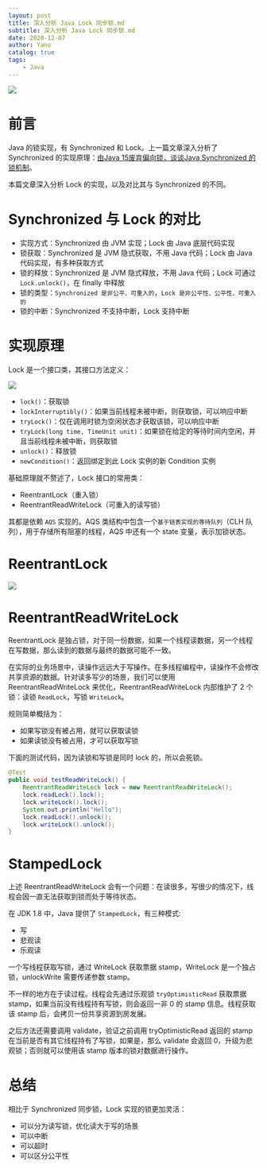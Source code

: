 ```yaml
---
layout: post
title: 深入分析 Java Lock 同步锁.md
subtitle: 深入分析 Java Lock 同步锁.md
date: 2020-12-07
author: Yano
catalog: true
tags:
    - Java
---
```


![](http://yano.oss-cn-beijing.aliyuncs.com/2020-12-05-062310.jpg)

# 前言

Java 的锁实现，有 Synchronized 和 Lock。上一篇文章深入分析了 Synchronized 的实现原理：[由Java 15废弃偏向锁，谈谈Java Synchronized 的锁机制](https://github.com/LjyYano/Thinking_in_Java_MindMapping/blob/master/2020-12-05%20%E7%94%B1Java%2015%E5%BA%9F%E5%BC%83%E5%81%8F%E5%90%91%E9%94%81%EF%BC%8C%E8%B0%88%E8%B0%88Java%20Synchronized%20%E7%9A%84%E9%94%81%E6%9C%BA%E5%88%B6.md)。

本篇文章深入分析 Lock 的实现，以及对比其与 Synchronized 的不同。

# Synchronized 与 Lock 的对比

- 实现方式：Synchronized 由 JVM 实现；Lock 由 Java 底层代码实现
- 锁获取：Synchronized 是 JVM 隐式获取，不用 Java 代码；Lock 由 Java 代码实现，有多种获取方式
- 锁的释放：Synchronized 是 JVM 隐式释放，不用 Java 代码；Lock 可通过 `Lock.unlock()`，在 finally 中释放
- 锁的类型：`Synchronized 是非公平、可重入的`，`Lock 是非公平性、公平性、可重入的`
- 锁的中断：Synchronized 不支持中断，Lock 支持中断

# 实现原理

Lock 是一个接口类，其接口方法定义：

![](http://yano.oss-cn-beijing.aliyuncs.com/2020-12-07-114730.png)

- `lock()`：获取锁
- `lockInterruptibly()`：如果当前线程未被中断，则获取锁，可以响应中断
- `tryLock()`：仅在调用时锁为空闲状态才获取该锁，可以响应中断
- `tryLock(long time, TimeUnit unit)`：如果锁在给定的等待时间内空闲，并且当前线程未被中断，则获取锁
- `unlock()`：释放锁
- `newCondition()`：返回绑定到此 Lock 实例的新 Condition 实例

基础原理就不赘述了，Lock 接口的常用类：

- ReentrantLock（重入锁）
- ReentrantReadWriteLock（可重入的读写锁）

其都是依赖 `AQS` 实现的。AQS 类结构中包含一个`基于链表实现的等待队列`（CLH 队列），用于存储所有阻塞的线程，AQS 中还有一个 state 变量，表示加锁状态。

# ReentrantLock

![](http://yano.oss-cn-beijing.aliyuncs.com/2020-12-07-115340.png)

# ReentrantReadWriteLock

ReentrantLock 是独占锁，对于同一份数据，如果一个线程读数据，另一个线程在写数据，那么读到的数据与最终的数据可能不一致。

在实际的业务场景中，读操作远远大于写操作。在多线程编程中，读操作不会修改共享资源的数据。针对读多写少的场景，我们可以使用 ReentrantReadWriteLock 来优化，ReentrantReadWriteLock 内部维护了 2 个锁：读锁 `ReadLock`，写锁 `WriteLock`。

规则简单概括为：
- 如果写锁没有被占用，就可以获取读锁
- 如果读锁没有被占用，才可以获取写锁

下面的测试代码，因为读锁和写锁是同时 lock 的，所以会死锁。

```java
@Test
public void testReadWriteLock() {
    ReentrantReadWriteLock lock = new ReentrantReadWriteLock();
    lock.readLock().lock();
    lock.writeLock().lock();
    System.out.println("Hello");
    lock.readLock().unlock();
    lock.writeLock().unlock();
}
```

# StampedLock

上述 ReentrantReadWriteLock 会有一个问题：在读很多，写很少的情况下，线程会因一直无法获取到锁而处于等待状态。

在 JDK 1.8 中，Java 提供了 `StampedLock`，有三种模式: 
- 写
- 悲观读
- 乐观读

一个写线程获取写锁，通过 WriteLock 获取票据 stamp，WriteLock 是一个独占锁，unlockWrite 需要传递参数 stamp。

不一样的地方在于读过程。线程会先通过乐观锁 `tryOptimisticRead` 获取票据 stamp，如果当前没有线程持有写锁，则会返回一非 0 的 stamp 信息。线程获取该 stamp 后，会拷贝一份共享资源到房发展。

之后方法还需要调用 validate，验证之前调用 tryOptimisticRead 返回的 stamp 在当前是否有其它线程持有了写锁，如果是，那么 validate 会返回 0，升级为悲观锁；否则就可以使用该 stamp 版本的锁对数据进行操作。

# 总结

相比于 Synchronized 同步锁，Lock 实现的锁更加灵活：
- 可以分为读写锁，优化读大于写的场景
- 可以中断
- 可以超时
- 可以区分公平性
